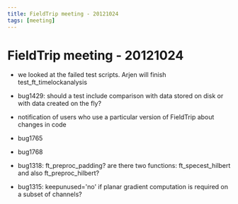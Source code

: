 ```yaml
---
title: FieldTrip meeting - 20121024
tags: [meeting]
---
```


# FieldTrip meeting - 20121024

*  we looked at the failed test scripts. Arjen will finish test_ft_timelockanalysis

*  bug1429: should a test include comparison with data stored on disk or with data created on the fly?

*  notification of users who use a particular version of FieldTrip about changes in code

*  bug1765  

*  bug1768

*  bug1318: ft_preproc_padding? are there two functions: ft_specest_hilbert and also ft_preproc_hilbert?

*  bug1315: keepunused='no' if planar gradient computation is required on a subset of channels?


